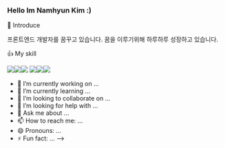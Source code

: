 ### Hello Im Namhyun Kim :)

:information_desk_person: Introduce

프론트엔드 개발자를 꿈꾸고 있습니다.
꿈을 이루기위해 하루하루 성장하고 있습니다.

👍 My skill

<img src="https://img.shields.io/badge/HTML-%23E34F26?style=flat&logo=HTML5&logoColor=white"/><img src="https://img.shields.io/badge/CSS-%231572B6?style=flat&logo=CSS3&logoColor=white"/><img src="https://img.shields.io/badge/JavaScript-%23E7DF1E?style=flat&logo=JavaScript&logoColor=white"/>
<img src="https://img.shields.io/badge/React%2361DAFB?style=flat&logo=React&logoColor=white"/><img src="https://img.shields.io/badge/Next.js-%23000000style=flat&logo=Next.js&logoColor=white"/><img src="https://img.shields.io/badge/TypeScript-%233178C6?style=flat&logo=TypeScript&logoColor=white"/>



- 🔭 I’m currently working on ...
- 🌱 I’m currently learning ...
- 👯 I’m looking to collaborate on ...
- 🤔 I’m looking for help with ...
- 💬 Ask me about ...
- 📫 How to reach me: ...
- 😄 Pronouns: ...
- ⚡ Fun fact: ...
-->

